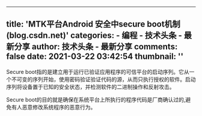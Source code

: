 
---
title: 'MTK平台Android 安全中secure boot机制 (blog.csdn.net)'
categories: 
    - 编程
    - 技术头条 - 最新分享
author: 技术头条 - 最新分享
comments: false
date: 2021-03-22 03:42:54
thumbnail: ''
---

<div>   
Secure boot指的是建立用于运行已验证应用程序的可信平台的启动序列。它从一个不可变的序列开始，使用密码验证验证代码的源，从而只执行授权的软件。启动序列将设备置于已知的安全状态，并检测软件的二进制操作和反射攻击。

Secure boot的目的就是确保在系统平台上所执行的程序代码是厂商确认过的,避免有人恶意修改系统程序的恶意行为。
    
</div>
            